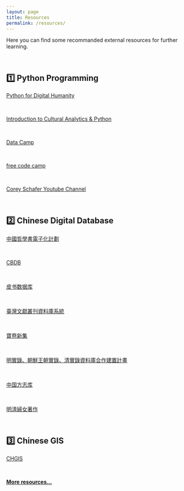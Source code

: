 ```yaml
---
layout: page
title: Resources
permalink: /resources/
---
```


Here you can find some recommanded external resources for further learning.

<br>

## 1️⃣ Python Programming

[Python for Digital Humanity](https://pythonhumanities.com/python-for-dh-course/)

<br>

[Introduction to Cultural Analytics & Python](https://melaniewalsh.github.io/Intro-Cultural-Analytics/welcome.html)

<br>

[Data Camp](https://www.datacamp.com/)

<br>

[free code camp](https://www.freecodecamp.org/)

<br>

[Corey Schafer Youtube Channel](https://www.youtube.com/user/schafer5)

<br>

## 2️⃣ Chinese Digital Database

[中國哲學書電子化計劃](https://ctext.org/zh)

<br>

[CBDB](https://projects.iq.harvard.edu/cbdb/accessing-cbdb-online)

<br>

[皮书数据库](https://www.pishu.com.cn/skwx_ps/database?SiteID=14)

<br>


[臺灣文獻叢刊資料庫系統](http://tcss.ith.sinica.edu.tw/cgi-bin/gs32/gsweb.cgi/login?o=dwebmge&cache=1640351859131)


<br>

[寶卷新集](https://www.tbmc.com.tw/zh-tw/product/103)

<br>

[明實錄、朝鮮王朝實錄、清實錄資料庫合作建置計畫](http://hanchi.ihp.sinica.edu.tw/mql/login.html)

<br>

[中国方志库](http://x.wenjinguan.com/)

<br>

[明淸婦女著作](https://digital.library.mcgill.ca/mingqing/search/index_eng.php)

<br>

## 3️⃣ Chinese GIS

[CHGIS](https://chgis.fas.harvard.edu/)

<br>

[**More resources...**](https://github.com/pinkychow1010/digital-china)




